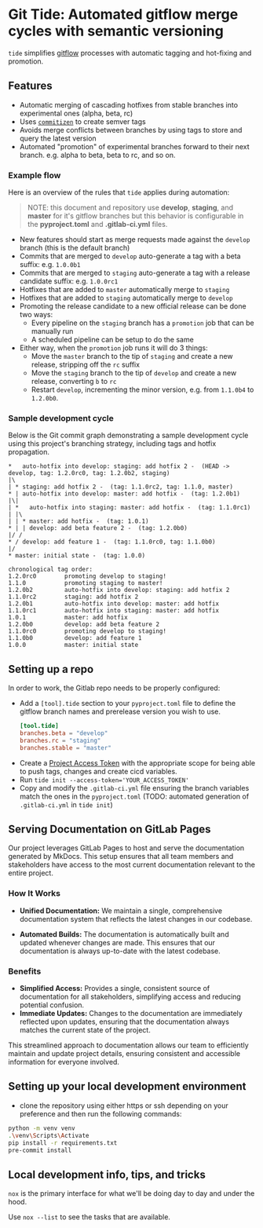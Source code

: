 
# Git Tide: Automated gitflow merge cycles with semantic versioning

`tide` simplifies [gitflow](https://www.atlassian.com/git/tutorials/comparing-workflows/gitflow-workflow) processes with automatic tagging and hot-fixing and promotion.

## Features

- Automatic merging of cascading hotfixes from stable branches into experimental ones (alpha, beta, rc)
- Uses [`commitizen`](https://github.com/commitizen-tools/commitizen) to create semver tags
- Avoids merge conflicts between branches by using tags to store and query the latest version
- Automated "promotion" of experimental branches forward to their next branch.  e.g. alpha to beta, beta to rc, and so on.

### Example flow

Here is an overview of the rules that `tide` applies during automation:

> NOTE: this document and repository use **develop**, **staging**, and **master** for it's gitflow branches 
> but this behavior is configurable in the **pyproject.toml** and **.gitlab-ci.yml** files.

- New features should start as merge requests made against the `develop` branch (this is the default branch)
- Commits that are merged to `develop` auto-generate a tag with a beta suffix: e.g. `1.0.0b1`
- Commits that are merged to `staging` auto-generate a tag with a release candidate suffix: e.g. `1.0.0rc1`
- Hotfixes that are added to `master` automatically merge to `staging`
- Hotfixes that are added to `staging` automatically merge to `develop`
- Promoting the release candidate to a new official release can be done two ways:
  - Every pipeline on the `staging` branch has a `promotion` job that can be manually run
  - A scheduled pipeline can be setup to do the same
- Either way, when the `promotion` job runs it will do 3 things:
  - Move the `master` branch to the tip of `staging` and create a new release, stripping off the `rc` suffix
  - Move the `staging` branch to the tip of `develop` and create a new release, converting `b` to `rc`
  - Restart `develop`, incrementing the minor version, e.g. from `1.1.0b4` to `1.2.0b0`. 

### Sample development cycle

Below is the Git commit graph demonstrating a sample development cycle using this project's branching strategy, 
including tags and hotfix propagation.

```plaintext
*   auto-hotfix into develop: staging: add hotfix 2 -  (HEAD -> develop, tag: 1.2.0rc0, tag: 1.2.0b2, staging)
|\  
| * staging: add hotfix 2 -  (tag: 1.1.0rc2, tag: 1.1.0, master)
* | auto-hotfix into develop: master: add hotfix -  (tag: 1.2.0b1)
|\| 
| *   auto-hotfix into staging: master: add hotfix -  (tag: 1.1.0rc1)
| |\  
| | * master: add hotfix -  (tag: 1.0.1)
* | | develop: add beta feature 2 -  (tag: 1.2.0b0)
|/ /  
* / develop: add feature 1 -  (tag: 1.1.0rc0, tag: 1.1.0b0)
|/  
* master: initial state -  (tag: 1.0.0)

chronological tag order:
1.2.0rc0        promoting develop to staging!
1.1.0           promoting staging to master!
1.2.0b2         auto-hotfix into develop: staging: add hotfix 2
1.1.0rc2        staging: add hotfix 2
1.2.0b1         auto-hotfix into develop: master: add hotfix
1.1.0rc1        auto-hotfix into staging: master: add hotfix
1.0.1           master: add hotfix
1.2.0b0         develop: add beta feature 2
1.1.0rc0        promoting develop to staging!
1.1.0b0         develop: add feature 1
1.0.0           master: initial state
```

## Setting up a repo

In order to work, the Gitlab repo needs to be properly configured:

- Add a `[tool].tide` section to your `pyproject.toml` file to define the gitflow branch names and prerelease version you wish to use.
    ```toml
    [tool.tide]
    branches.beta = "develop"
    branches.rc = "staging"
    branches.stable = "master"
    ```
- Create a [Project Access Token](https://docs.gitlab.com/ee/user/project/settings/project_access_tokens.html) with the appropriate scope for being able to push tags, changes and create cicd variables.
- Run `tide init --access-token='YOUR_ACCESS_TOKEN'`
- Copy and modify the `.gitlab-ci.yml` file ensuring the branch variables match the ones in the `pyproject.toml` (TODO: automated generation of `.gitlab-ci.yml` in `tide init`)

## Serving Documentation on GitLab Pages

Our project leverages GitLab Pages to host and serve the documentation generated by MkDocs. This setup ensures that all team members and stakeholders have access to the most current documentation relevant to the entire project.

### How It Works

- **Unified Documentation:** We maintain a single, comprehensive documentation system that reflects the latest changes in our codebase.

- **Automated Builds:** The documentation is automatically built and updated whenever changes are made. This ensures that our documentation is always up-to-date with the latest codebase.

### Benefits

- **Simplified Access:** Provides a single, consistent source of documentation for all stakeholders, simplifying access and reducing potential confusion.
- **Immediate Updates:** Changes to the documentation are immediately reflected upon updates, ensuring that the documentation always matches the current state of the project.

This streamlined approach to documentation allows our team to efficiently maintain and update project details, ensuring consistent and accessible information for everyone involved.

## Setting up your local development environment

- clone the repository using either https or ssh depending on your preference and then run the following commands:
```bash
python -m venv venv
.\venv\Scripts\Activate
pip install -r requirements.txt
pre-commit install
```

## Local development info, tips, and tricks

`nox` is the primary interface for what we'll be doing day to day and under the hood.

Use `nox --list` to see the tasks that are available. 
